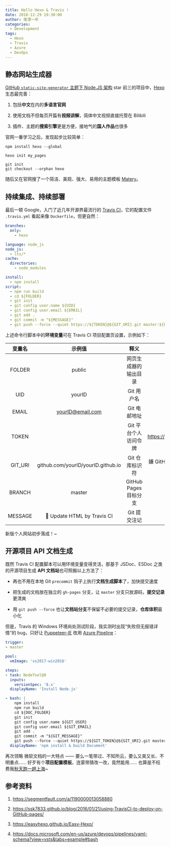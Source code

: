 ```yaml
---
title: Hello Hexo & Travis !
date: 2018‎-12‎-29 ‏‎19:30:00
author: 南漂一卒
categories:
  - Development
tags:
  - Hexo
  - Travis
  - Azure
  - DevOps
---
```



## 静态网站生成器

[GitHub `static-site-generator` 主题下 Node.JS 架构](https://github.com/topics/static-site-generator?l=javascript&o=desc&s=stars) star 前三的项目中，[Hexo](https://hexo.io/) 生态最完善：

 1. 包括**中文**在内的**多语言官网**

 2. 使用文档不但每页开篇有**视频讲解**，简体中文视频直接托管在 Bilibili

 3. 插件、主题的**搜索引擎**更是方便，接地气的**国人作品**也很多

官网一番学习之后，发现起步比较简单：

```shell
npm install hexo --global

hexo init my_pages

git init
git checkout --orphan hexo
```
随后又在官网搜了一个简洁、美观、强大、易用的主题模板 [Matery](https://github.com/blinkfox/hexo-theme-matery/blob/develop/README_CN.md)。


## 持续集成、持续部署

最后一顿 Google，入门了近几年开源界最流行的 [Travis CI](https://travis-ci.com/)，它的配置文件 `.travis.yml` 看起来像 `Dockerfile`，但更自然：

```yaml
branches:
  only:
    - hexo

language: node_js
node_js:
  - lts/*
cache:
  directories:
    - node_modules

install:
  - npm install
script:
  - npm run build
  - cd ${FOLDER}
  - git init
  - git config user.name ${UID}
  - git config user.email ${EMAIL}
  - git add .
  - git commit -m "${MESSAGE}"
  - git push --force --quiet https://${TOKEN}@${GIT_URI}.git master:${BRANCH}
```
上述命令行脚本中的**环境变量**可在 Travis CI 项目配置页设置，示例如下：

| 变量名  | 示例值                              | 释义                  | 备注                                   |
|:-------:|:----------------------------------:|:--------------------:|:--------------------------------------:|
| FOLDER  | public                             | 网页生成器的输出目录   |                                        |
| UID     | yourID                             | Git 用户名            | Travis 自动设置                        |
| EMAIL   | yourID@email.com                   | Git 电邮地址          |                                        |
| TOKEN   |                                    | Git 平台个人访问令牌   | https://github.com/settings/tokens/new |
| GIT_URI | github.com/yourID/yourID.github.io | Git 仓库标识符        | 嫌 GitHub 访问慢也可用 Coding.net、码云  |
| BRANCH  | master                             | GitHub Pages 目标分支 |                                        |
| MESSAGE | :memo: Update HTML by Travis CI    | Git 提交注记          |                                        |

新版个人网站初步落成！~


## 开源项目 API 文档生成

既然 Travis CI 配置脚本可以用环境变量变得灵活，那基于 JSDoc、ESDoc 之类的开源项目生成 **API 文档站**也可照搬以上方法了：

 -  再也不用在本地 Git `precommit` 钩子上执行**文档生成脚本**了，加快提交速度

 -  把生成的文档放在独立的 `gh-pages` 分支，让 `master` 分支只放源码，**提交记录**更清爽

 -  用 `git push --force` 也让**文档站分支**不保留不必要的提交记录，**仓库体积**最小化

但是，Travis 的 Windows 环境尚处测试阶段，我实测时出现“失败但无报错详情”的 bug，只好让 [Puppeteer-IE](https://tech-query.me/Puppeteer-IE/) 改用 [Azure Pipeline](https://azure.microsoft.com/zh-cn/services/devops/pipelines/)：

```yaml
trigger:
- master

pool:
  vmImage: 'vs2017-win2016'

steps:
- task: NodeTool@0
  inputs:
    versionSpec: '8.x'
  displayName: 'Install Node.js'

- bash: |
    npm install
    npm run build
    cd ${DOC_FOLDER}
    git init
    git config user.name ${GIT_USER}
    git config user.email ${GIT_EMAIL}
    git add .
    git commit -m "${GIT_MESSAGE}"
    git push --force --quiet https://${GIT_TOKEN}@${GIT_URI}.git master:${GIT_BRANCH}
  displayName: 'npm install & build Document'
```

再次领略 微软文档的一大特点 —— 要么一笔带过、不知所云，要么又臭又长、不明重点…… 好歹有个**项目配置模板**，连蒙带猜改一改，竟然能用…… 也算是不枉费我[秋天跑一趟上海](https://www.microsoft.com/china/techsummit/2018/)~


## 参考资料

 1. https://segmentfault.com/a/1190000013058880

 2. https://ssk7833.github.io/blog/2016/01/21/using-TravisCI-to-deploy-on-GitHub-pages/

 3. https://easyhexo.github.io/Easy-Hexo/

 4. https://docs.microsoft.com/en-us/azure/devops/pipelines/yaml-schema?view=vsts&tabs=example#bash
